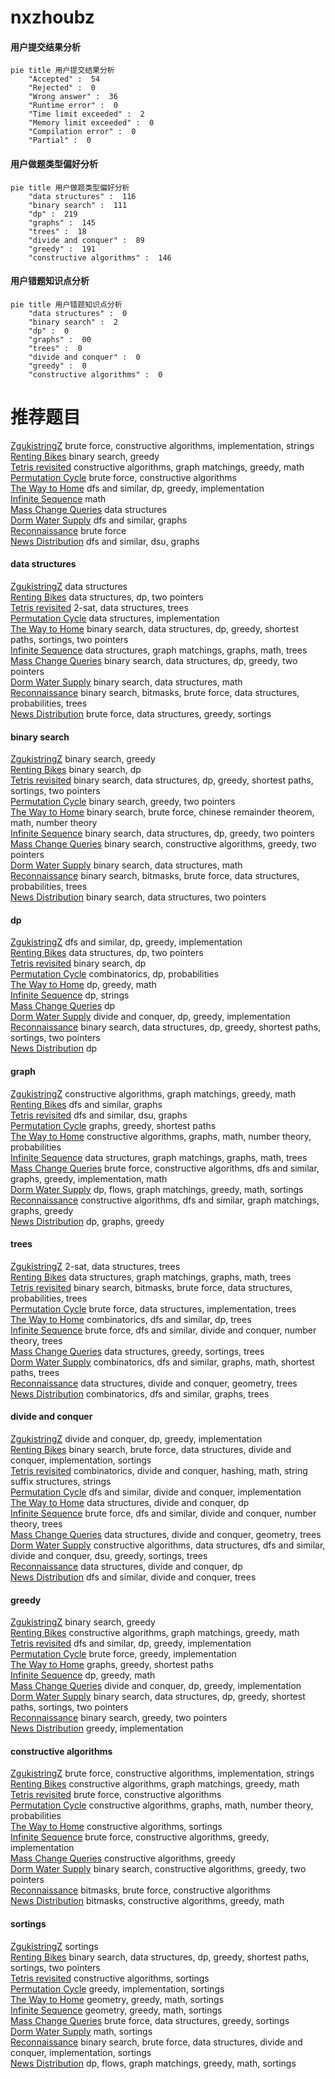# nxzhoubz
<!-- tabs:start -->
#### **用户提交结果分析**

```mermaid
pie title 用户提交结果分析
    "Accepted" :  54
    "Rejected" :  0
    "Wrong answer" :  36
    "Runtime error" :  0
    "Time limit exceeded" :  2
    "Memory limit exceeded" :  0
    "Compilation error" :  0
    "Partial" :  0
```
#### **用户做题类型偏好分析**

```mermaid
pie title 用户做题类型偏好分析
    "data structures" :  116
    "binary search" :  111
    "dp" :  219
    "graphs" :  145
    "trees" :  18
    "divide and conquer" :  89
    "greedy" :  191
    "constructive algorithms" :  146
```
#### **用户错题知识点分析**

```mermaid
pie title 用户错题知识点分析
    "data structures" :  0
    "binary search" :  2
    "dp" :  0
    "graphs" :  00
    "trees" :  0
    "divide and conquer" :  0
    "greedy" :  0
    "constructive algorithms" :  0
```
<!-- tabs:end -->
# 推荐题目
[ZgukistringZ](http://codeforces.com/problemset/problem/551/B)		brute force,
                        constructive algorithms,
                        implementation,
                        strings		  
[Renting Bikes](http://codeforces.com/problemset/problem/363/D)		binary search,
                        greedy		  
[Tetris revisited](http://codeforces.com/problemset/problem/86/B)		constructive algorithms,
                        graph matchings,
                        greedy,
                        math		  
[Permutation Cycle](http://codeforces.com/problemset/problem/932/C)		brute force,
                        constructive algorithms		  
[The Way to Home](http://codeforces.com/problemset/problem/910/A)		dfs and similar,
                        dp,
                        greedy,
                        implementation		  
[Infinite Sequence](http://codeforces.com/problemset/problem/675/A)		math		  
[Mass Change Queries](http://codeforces.com/problemset/problem/911/G)		data structures		  
[Dorm Water Supply](https://codeforces.com/contest/108/problem/C)		dfs and similar,
                        graphs		  
[Reconnaissance](http://codeforces.com/problemset/problem/32/A)		brute force		  
[News Distribution](http://codeforces.com/problemset/problem/1167/C)		dfs and similar,
                        dsu,
                        graphs		  
<!-- tabs:start -->
#### **data structures**
[ZgukistringZ](http://codeforces.com/problemset/problem/911/G)		data structures		  
[Renting Bikes](http://codeforces.com/problemset/problem/1131/G)		data structures,
                        dp,
                        two pointers		  
[Tetris revisited](https://codeforces.com/contest/318/problem/D)		2-sat,
                        data structures,
                        trees		  
[Permutation Cycle](http://codeforces.com/problemset/problem/1163/B2)		data structures,
                        implementation		  
[The Way to Home](https://codeforces.com/contest/1504/problem/E)		binary search,
                        data structures,
                        dp,
                        greedy,
                        shortest paths,
                        sortings,
                        two pointers		  
[Infinite Sequence](http://codeforces.com/problemset/problem/1284/F)		data structures,
                        graph matchings,
                        graphs,
                        math,
                        trees		  
[Mass Change Queries](http://codeforces.com/problemset/problem/1492/C)		binary search,
                        data structures,
                        dp,
                        greedy,
                        two pointers		  
[Dorm Water Supply](http://codeforces.com/problemset/problem/1490/G)		binary search,
                        data structures,
                        math		  
[Reconnaissance](http://codeforces.com/problemset/problem/1479/D)		binary search,
                        bitmasks,
                        brute force,
                        data structures,
                        probabilities,
                        trees		  
[News Distribution](http://codeforces.com/problemset/problem/1497/A)		brute force,
                        data structures,
                        greedy,
                        sortings		  
#### **binary search**
[ZgukistringZ](http://codeforces.com/problemset/problem/363/D)		binary search,
                        greedy		  
[Renting Bikes](http://codeforces.com/problemset/problem/883/I)		binary search,
                        dp		  
[Tetris revisited](https://codeforces.com/contest/1504/problem/E)		binary search,
                        data structures,
                        dp,
                        greedy,
                        shortest paths,
                        sortings,
                        two pointers		  
[Permutation Cycle](http://codeforces.com/problemset/problem/924/B)		binary search,
                        greedy,
                        two pointers		  
[The Way to Home](http://codeforces.com/problemset/problem/1500/B)		binary search,
                        brute force,
                        chinese remainder theorem,
                        math,
                        number theory		  
[Infinite Sequence](http://codeforces.com/problemset/problem/1492/C)		binary search,
                        data structures,
                        dp,
                        greedy,
                        two pointers		  
[Mass Change Queries](http://codeforces.com/problemset/problem/1463/D)		binary search,
                        constructive algorithms,
                        greedy,
                        two pointers		  
[Dorm Water Supply](http://codeforces.com/problemset/problem/1490/G)		binary search,
                        data structures,
                        math		  
[Reconnaissance](http://codeforces.com/problemset/problem/1479/D)		binary search,
                        bitmasks,
                        brute force,
                        data structures,
                        probabilities,
                        trees		  
[News Distribution](http://codeforces.com/problemset/problem/1436/E)		binary search,
                        data structures,
                        two pointers		  
#### **dp**
[ZgukistringZ](http://codeforces.com/problemset/problem/910/A)		dfs and similar,
                        dp,
                        greedy,
                        implementation		  
[Renting Bikes](http://codeforces.com/problemset/problem/1131/G)		data structures,
                        dp,
                        two pointers		  
[Tetris revisited](http://codeforces.com/problemset/problem/883/I)		binary search,
                        dp		  
[Permutation Cycle](http://codeforces.com/problemset/problem/1264/D1)		combinatorics,
                        dp,
                        probabilities		  
[The Way to Home](http://codeforces.com/problemset/problem/76/D)		dp,
                        greedy,
                        math		  
[Infinite Sequence](https://codeforces.com/contest/477/problem/C)		dp,
                        strings		  
[Mass Change Queries](http://codeforces.com/problemset/problem/513/E1)		dp		  
[Dorm Water Supply](http://codeforces.com/problemset/problem/1373/D)		divide and conquer,
                        dp,
                        greedy,
                        implementation		  
[Reconnaissance](https://codeforces.com/contest/1504/problem/E)		binary search,
                        data structures,
                        dp,
                        greedy,
                        shortest paths,
                        sortings,
                        two pointers		  
[News Distribution](http://codeforces.com/problemset/problem/729/F)		dp		  
#### **graph**
[ZgukistringZ](http://codeforces.com/problemset/problem/86/B)		constructive algorithms,
                        graph matchings,
                        greedy,
                        math		  
[Renting Bikes](https://codeforces.com/contest/108/problem/C)		dfs and similar,
                        graphs		  
[Tetris revisited](http://codeforces.com/problemset/problem/1167/C)		dfs and similar,
                        dsu,
                        graphs		  
[Permutation Cycle](http://codeforces.com/problemset/problem/449/B)		graphs,
                        greedy,
                        shortest paths		  
[The Way to Home](http://codeforces.com/problemset/problem/1148/G)		constructive algorithms,
                        graphs,
                        math,
                        number theory,
                        probabilities		  
[Infinite Sequence](http://codeforces.com/problemset/problem/1284/F)		data structures,
                        graph matchings,
                        graphs,
                        math,
                        trees		  
[Mass Change Queries](http://codeforces.com/problemset/problem/1487/C)		brute force,
                        constructive algorithms,
                        dfs and similar,
                        graphs,
                        greedy,
                        implementation,
                        math		  
[Dorm Water Supply](http://codeforces.com/problemset/problem/1437/C)		dp,
                        flows,
                        graph matchings,
                        greedy,
                        math,
                        sortings		  
[Reconnaissance](http://codeforces.com/problemset/problem/1470/D)		constructive algorithms,
                        dfs and similar,
                        graph matchings,
                        graphs,
                        greedy		  
[News Distribution](http://codeforces.com/problemset/problem/1476/C)		dp,
                        graphs,
                        greedy		  
#### **trees**
[ZgukistringZ](https://codeforces.com/contest/318/problem/D)		2-sat,
                        data structures,
                        trees		  
[Renting Bikes](http://codeforces.com/problemset/problem/1284/F)		data structures,
                        graph matchings,
                        graphs,
                        math,
                        trees		  
[Tetris revisited](http://codeforces.com/problemset/problem/1479/D)		binary search,
                        bitmasks,
                        brute force,
                        data structures,
                        probabilities,
                        trees		  
[Permutation Cycle](http://codeforces.com/problemset/problem/1511/C)		brute force,
                        data structures,
                        implementation,
                        trees		  
[The Way to Home](http://codeforces.com/problemset/problem/1499/F)		combinatorics,
                        dfs and similar,
                        dp,
                        trees		  
[Infinite Sequence](http://codeforces.com/problemset/problem/1491/E)		brute force,
                        dfs and similar,
                        divide and conquer,
                        number theory,
                        trees		  
[Mass Change Queries](http://codeforces.com/problemset/problem/1466/D)		data structures,
                        greedy,
                        sortings,
                        trees		  
[Dorm Water Supply](http://codeforces.com/problemset/problem/1495/D)		combinatorics,
                        dfs and similar,
                        graphs,
                        math,
                        shortest paths,
                        trees		  
[Reconnaissance](http://codeforces.com/problemset/problem/1303/G)		data structures,
                        divide and conquer,
                        geometry,
                        trees		  
[News Distribution](http://codeforces.com/problemset/problem/1454/E)		combinatorics,
                        dfs and similar,
                        graphs,
                        trees		  
#### **divide and conquer**
[ZgukistringZ](http://codeforces.com/problemset/problem/1373/D)		divide and conquer,
                        dp,
                        greedy,
                        implementation		  
[Renting Bikes](http://codeforces.com/problemset/problem/1461/D)		binary search,
                        brute force,
                        data structures,
                        divide and conquer,
                        implementation,
                        sortings		  
[Tetris revisited](http://codeforces.com/problemset/problem/1466/G)		combinatorics,
                        divide and conquer,
                        hashing,
                        math,
                        string suffix structures,
                        strings		  
[Permutation Cycle](http://codeforces.com/problemset/problem/1490/D)		dfs and similar,
                        divide and conquer,
                        implementation		  
[The Way to Home](https://codeforces.com/contest/1483/problem/C)		data structures,
                        divide and conquer,
                        dp		  
[Infinite Sequence](http://codeforces.com/problemset/problem/1491/E)		brute force,
                        dfs and similar,
                        divide and conquer,
                        number theory,
                        trees		  
[Mass Change Queries](http://codeforces.com/problemset/problem/1303/G)		data structures,
                        divide and conquer,
                        geometry,
                        trees		  
[Dorm Water Supply](http://codeforces.com/problemset/problem/1494/D)		constructive algorithms,
                        data structures,
                        dfs and similar,
                        divide and conquer,
                        dsu,
                        greedy,
                        sortings,
                        trees		  
[Reconnaissance](http://codeforces.com/problemset/problem/1482/E)		data structures,
                        divide and conquer,
                        dp		  
[News Distribution](http://codeforces.com/problemset/problem/566/C)		dfs and similar,
                        divide and conquer,
                        trees		  
#### **greedy**
[ZgukistringZ](http://codeforces.com/problemset/problem/363/D)		binary search,
                        greedy		  
[Renting Bikes](http://codeforces.com/problemset/problem/86/B)		constructive algorithms,
                        graph matchings,
                        greedy,
                        math		  
[Tetris revisited](http://codeforces.com/problemset/problem/910/A)		dfs and similar,
                        dp,
                        greedy,
                        implementation		  
[Permutation Cycle](http://codeforces.com/problemset/problem/1108/E1)		brute force,
                        greedy,
                        implementation		  
[The Way to Home](http://codeforces.com/problemset/problem/449/B)		graphs,
                        greedy,
                        shortest paths		  
[Infinite Sequence](http://codeforces.com/problemset/problem/76/D)		dp,
                        greedy,
                        math		  
[Mass Change Queries](http://codeforces.com/problemset/problem/1373/D)		divide and conquer,
                        dp,
                        greedy,
                        implementation		  
[Dorm Water Supply](https://codeforces.com/contest/1504/problem/E)		binary search,
                        data structures,
                        dp,
                        greedy,
                        shortest paths,
                        sortings,
                        two pointers		  
[Reconnaissance](http://codeforces.com/problemset/problem/924/B)		binary search,
                        greedy,
                        two pointers		  
[News Distribution](http://codeforces.com/problemset/problem/447/B)		greedy,
                        implementation		  
#### **constructive algorithms**
[ZgukistringZ](http://codeforces.com/problemset/problem/551/B)		brute force,
                        constructive algorithms,
                        implementation,
                        strings		  
[Renting Bikes](http://codeforces.com/problemset/problem/86/B)		constructive algorithms,
                        graph matchings,
                        greedy,
                        math		  
[Tetris revisited](http://codeforces.com/problemset/problem/932/C)		brute force,
                        constructive algorithms		  
[Permutation Cycle](http://codeforces.com/problemset/problem/1148/G)		constructive algorithms,
                        graphs,
                        math,
                        number theory,
                        probabilities		  
[The Way to Home](http://codeforces.com/problemset/problem/1450/A)		constructive algorithms,
                        sortings		  
[Infinite Sequence](http://codeforces.com/problemset/problem/1091/B)		brute force,
                        constructive algorithms,
                        greedy,
                        implementation		  
[Mass Change Queries](http://codeforces.com/problemset/problem/1493/A)		constructive algorithms,
                        greedy		  
[Dorm Water Supply](http://codeforces.com/problemset/problem/1463/D)		binary search,
                        constructive algorithms,
                        greedy,
                        two pointers		  
[Reconnaissance](https://codeforces.com/contest/1456/problem/B)		bitmasks,
                        brute force,
                        constructive algorithms		  
[News Distribution](http://codeforces.com/problemset/problem/1492/D)		bitmasks,
                        constructive algorithms,
                        greedy,
                        math		  
#### **sortings**
[ZgukistringZ](http://codeforces.com/problemset/problem/1005/E1)		sortings		  
[Renting Bikes](https://codeforces.com/contest/1504/problem/E)		binary search,
                        data structures,
                        dp,
                        greedy,
                        shortest paths,
                        sortings,
                        two pointers		  
[Tetris revisited](http://codeforces.com/problemset/problem/1450/A)		constructive algorithms,
                        sortings		  
[Permutation Cycle](http://codeforces.com/problemset/problem/1430/B)		greedy,
                        implementation,
                        sortings		  
[The Way to Home](https://codeforces.com/contest/1496/problem/C)		geometry,
                        greedy,
                        math,
                        sortings		  
[Infinite Sequence](http://codeforces.com/problemset/problem/1495/A)		geometry,
                        greedy,
                        math,
                        sortings		  
[Mass Change Queries](http://codeforces.com/problemset/problem/1497/A)		brute force,
                        data structures,
                        greedy,
                        sortings		  
[Dorm Water Supply](http://codeforces.com/problemset/problem/1427/A)		math,
                        sortings		  
[Reconnaissance](http://codeforces.com/problemset/problem/1461/D)		binary search,
                        brute force,
                        data structures,
                        divide and conquer,
                        implementation,
                        sortings		  
[News Distribution](http://codeforces.com/problemset/problem/1437/C)		dp,
                        flows,
                        graph matchings,
                        greedy,
                        math,
                        sortings		  
<!-- tabs:end -->
